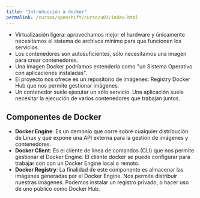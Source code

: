 ```yaml
---
title: "Introducción a docker"
permalink: /cursos/openshift/curso/u03/index.html
---
```


* Virtualización ligera: aprovechamos mejor el hardware y únicamente necesitamos el sistema de archivos mínimo para que funcionen los servicios.
* Los contenedores son autosuficientes, sólo necesitamos una imagen para crear contenedores.
* Una imagen Docker podríamos entenderla como "un Sistema Operativo con aplicaciones instaladas".
* El proyecto nos ofrece es un repositorio de imágenes: Registry Docker Hub que nos permite gestionar imágenes.
* Un contenedor suele ejecutar un sólo servicio. Una aplicación suele necesitar la ejecución de varios contenedores que trabajan juntos.

## Componentes de Docker

* **Docker Engine**: Es un demonio que corre sobre cualquier distribución de Linux y que expone una API externa para la gestión de imágenes y contenedores.
* **Docker Client**: Es el cliente de línea de comandos (CLI) que nos permite gestionar el Docker Engine. El cliente docker se puede configurar para trabajar con con un Docker Engine local o remoto.
* **Docker Registry**: La finalidad de este componente es almacenar las imágenes generadas por el Docker Engine. Nos permite distribuir nuestras imágenes. Podemos instalar un registro privado, o hacer uso de uno público como Docker Hub.
